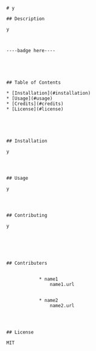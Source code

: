 
    # y

    ## Description 

    y


    
    ----badge here----
    

    
    
    
    ## Table of Contents 

    * [Installation](#installation)
    * [Usage](#usage)
    * [Credits](#credits)
    * [License](#license)
    

    
    
    
    ## Installation

    y
    

    
    
    ## Usage 

    y



    
    ## Contributing

    y
    

    
    
    
    
    ## Contributers

    
                * name1
                    name1.url

        
                * name2
                    name2.url

        
      
    
    ## License
    
    MIT
    

    
    

    